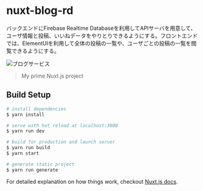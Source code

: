 # nuxt-blog-rd

バックエンドにFirebase Realtime Databaseを利用してAPIサーバを用意して、ユーザ情報と投稿、いいねデータをやりとりできるようにする。フロントエンドでは、ElementUIを利用して全体の投稿の一覧や、ユーザごとの投稿の一覧を閲覧できるようにする。

![ブログサービス](https://user-images.githubusercontent.com/11635641/59549183-bff5ce80-8f94-11e9-8245-99278e09e3f6.gif)

> My prime Nuxt.js project

## Build Setup

``` bash
# install dependencies
$ yarn install

# serve with hot reload at localhost:3000
$ yarn run dev

# build for production and launch server
$ yarn run build
$ yarn start

# generate static project
$ yarn run generate
```

For detailed explanation on how things work, checkout [Nuxt.js docs](https://nuxtjs.org).
